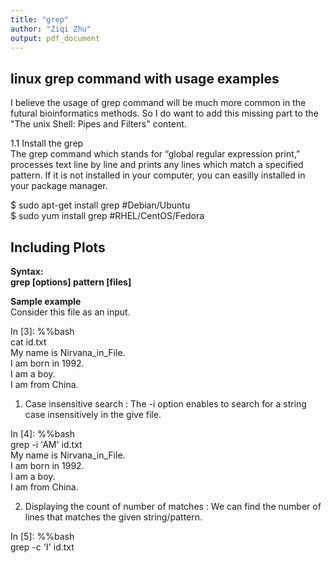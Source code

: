 ```yaml
---
title: "grep"
author: "Ziqi Zhu"
output: pdf_document
---
```


## linux grep command with usage examples

I believe the usage of grep command will be much more common in the futural bioinformatics
methods. So I do want to add this missing part to the "The unix Shell: Pipes and Filters" content.

1.1 Install the grep  
The grep command which stands for “global regular expression print,” processes text line by line
and prints any lines which match a specified pattern. If it is not installed in your computer, you
can easilly installed in your package manager.  
  
$ sudo apt-get install   grep #Debian/Ubuntu   
$ sudo yum install       grep #RHEL/CentOS/Fedora  
## Including Plots
**Syntax:**  
**grep [options] pattern [files]**  
  
**Sample example**   
Consider this file as an input.  
  
In [3]: %%bash  
cat id.txt  
My name is Nirvana_in_File.  
I am born in 1992.  
I am a boy.  
I am from China.  

1. Case insensitive search : The -i option enables to search for a string case insensitively in the
give file.  
  
In [4]: %%bash  
grep -i 'AM' id.txt  
My name is Nirvana_in_File.  
I am born in 1992.  
I am a boy.   
I am from China.  

2. Displaying the count of number of matches : We can find the number of lines that matches
the given string/pattern.  
  
In [5]: %%bash    
grep -c 'I' id.txt   
